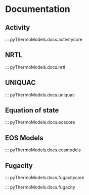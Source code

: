 # Documentation

## Activity

::: pyThermoModels.docs.activitycore

## NRTL

::: pyThermoModels.docs.nrtl

## UNIQUAC

::: pyThermoModels.docs.uniquac

## Equation of state

::: pyThermoModels.docs.eoscore

## EOS Models

::: pyThermoModels.docs.eosmodels

## Fugacity

::: pyThermoModels.docs.fugacitycore

::: pyThermoModels.docs.fugacity